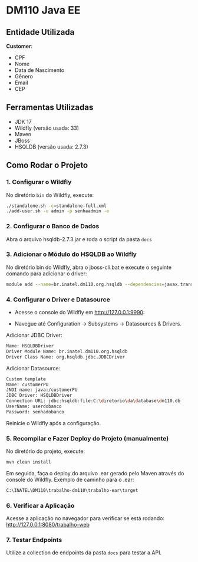 # DM110 Java EE

## Entidade Utilizada

**Customer**: 
- CPF
- Nome
- Data de Nascimento
- Gênero
- Email
- CEP

## Ferramentas Utilizadas

- JDK 17
- Wildfly (versão usada: 33)
- Maven
- JBoss
- HSQLDB (versão usada: 2.7.3)

## Como Rodar o Projeto

### 1. Configurar o Wildfly

No diretório `bin` do Wildfly, execute:

```bash
./standalone.sh -c=standalone-full.xml
./add-user.sh -u admin -p senhaadmin -e
```

### 2. Configurar o Banco de Dados

Abra o arquivo hsqldb-2.7.3.jar e roda o script da pasta `docs` 

### 3. Adicionar o Módulo do HSQLDB ao Wildfly

No diretório bin do Wildfly, abra o jboss-cli.bat e execute o seguinte comando para adicionar o driver:

```bash
module add --name=br.inatel.dm110.org.hsqldb --dependencies=javax.transaction.api --export-dependencies=javax.api --resources=C:\diretorio\do\hsqldb-2.7.3.jar
```

### 4. Configurar o Driver e Datasource

- Acesse o console do Wildfly em http://127.0.0.1:9990:

- Navegue até Configuration -> Subsystems -> Datasources & Drivers.

 Adicionar JDBC Driver:
```bash
Name: HSQLDBDriver
Driver Module Name: br.inatel.dm110.org.hsqldb
Driver Class Name: org.hsqldb.jdbc.JDBCDriver
```
 Adicionar Datasource:
```bash
Custom template
Name: customerPU
JNDI name: java:/customerPU
JDBC Driver: HSQLDBDriver
Connection URL: jdbc:hsqldb:file:C:\diretorio\da\database\dm110.db
UserName: userdobanco
Password: senhadobanco
```
Reinicie o Wildfly após a configuração.

### 5. Recompilar e Fazer Deploy do Projeto (manualmente)

No diretório do projeto, execute:

```bash
mvn clean install
```

Em seguida, faça o deploy do arquivo .ear gerado pelo Maven através do console do Wildfly. Exemplo de caminho para o .ear:
```bash
C:\INATEL\DM110\trabalho-dm110\trabalho-ear\target
```

###  6. Verificar a Aplicação
Acesse a aplicação no navegador para verificar se está rodando: http://127.0.0.1:8080/trabalho-web

### 7. Testar Endpoints
Utilize a collection de endpoints da pasta `docs` para testar a API.